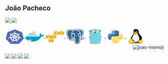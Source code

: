 ## João Pacheco
 <div>
  <a href="https://github.com/joaoss35">
  <img height="180em" src="https://github-readme-stats.vercel.app/api?username=joaoss35&count_private=true&hide=stars,contribs,issues,prs&show_icons=true&theme=dracula"/>
  <img height="180em" src="https://github-readme-stats.vercel.app/api/top-langs/?username=joaoss35&layout=compact&langs_count=7&theme=dracula&count_private=true"/>
</div>
<div style="display: inline_block"><br>
  <img align="center" alt="joao-K8s" height="50" width="60" src="https://raw.githubusercontent.com/devicons/devicon/master/icons/kubernetes/kubernetes-plain.svg">
  <img align="center" alt="joao-Docker" height="50" width="60" src="https://raw.githubusercontent.com/devicons/devicon/master/icons/docker/docker-plain.svg">
  <img align="center" alt="joao-AWS" height="50" width="60" src="https://raw.githubusercontent.com/devicons/devicon/master/icons/amazonwebservices/amazonwebservices-original.svg">
  <img align="center" alt="joao-Postgresql" height="50" width="60" src="https://raw.githubusercontent.com/devicons/devicon/master/icons/postgresql/postgresql-plain.svg">
  <img align="center" alt="joao-Go" height="50" width="60" src="https://raw.githubusercontent.com/devicons/devicon/master/icons/go/go-original.svg">
  <img align="center" alt="joao-Python" height="50" width="60" src="https://raw.githubusercontent.com/devicons/devicon/master/icons/python/python-original.svg">
  <img align="center" alt="joao-linux" height="50" width="60" src="https://raw.githubusercontent.com/devicons/devicon/master/icons/linux/linux-original.svg">
  <img align="right" alt="joao-memoji" src="https://cdn.discordapp.com/attachments/697534051841736724/871508417842405376/219428519_530092711662686_5047144626563176118_n.png">
</div>

##

<div>
  <a href="https://instagram.com/joaoss35" target="_blank"><img src="https://img.shields.io/badge/-Instagram-%23E4405F?style=for-the-badge&logo=instagram&logoColor=white" target="_blank"></a>
  <a href = "mailto:joaopachecos@hotmail.com"><img src="https://img.shields.io/badge/Microsoft_Outlook-0078D4?style=for-the-badge&logo=microsoft-outlook&logoColor=white"></a>
  <a href="https://www.linkedin.com/in/joaomarcospacheco" target="_blank"><img src="https://img.shields.io/badge/-LinkedIn-%230077B5?style=for-the-badge&logo=linkedin&logoColor=white" target="_blank"></a>
  <a href="https://twitter.com/joao_pacheco35" target="_blank"><img src="https://img.shields.io/badge/Twitter-1DA1F2?style=for-the-badge&logo=twitter&logoColor=white" target="_blank"></a>
</div>
